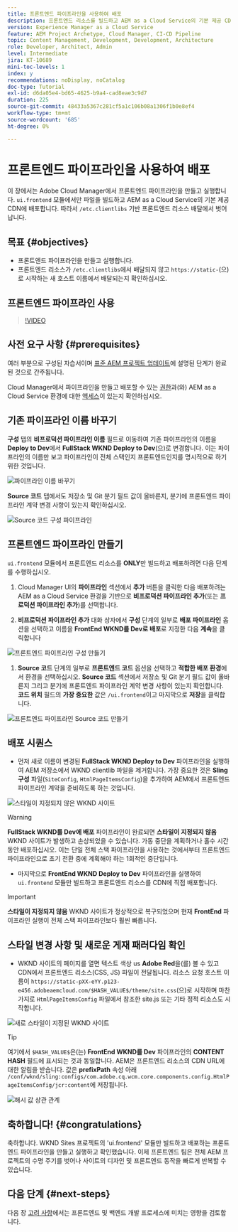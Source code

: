 ```yaml
---
title: 프론트엔드 파이프라인을 사용하여 배포
description: 프론트엔드 리소스를 빌드하고 AEM as a Cloud Service의 기본 제공 CDN에 배포하는 프론트엔드 파이프라인을 만들고 실행하는 방법에 대해 알아봅니다.
version: Experience Manager as a Cloud Service
feature: AEM Project Archetype, Cloud Manager, CI-CD Pipeline
topic: Content Management, Development, Development, Architecture
role: Developer, Architect, Admin
level: Intermediate
jira: KT-10689
mini-toc-levels: 1
index: y
recommendations: noDisplay, noCatalog
doc-type: Tutorial
exl-id: d6da05e4-bd65-4625-b9a4-cad8eae3c9d7
duration: 225
source-git-commit: 48433a5367c281cf5a1c106b08a1306f1b0e8ef4
workflow-type: tm+mt
source-wordcount: '685'
ht-degree: 0%

---
```


# 프론트엔드 파이프라인을 사용하여 배포

이 장에서는 Adobe Cloud Manager에서 프론트엔드 파이프라인을 만들고 실행합니다. `ui.frontend` 모듈에서만 파일을 빌드하고 AEM as a Cloud Service의 기본 제공 CDN에 배포합니다. 따라서 `/etc.clientlibs` 기반 프론트엔드 리소스 배달에서 벗어납니다.


## 목표 {#objectives}

* 프론트엔드 파이프라인을 만들고 실행합니다.
* 프론트엔드 리소스가 `/etc.clientlibs`에서 배달되지 않고 `https://static-`(으)로 시작하는 새 호스트 이름에서 배달되는지 확인하십시오.

## 프론트엔드 파이프라인 사용

>[!VIDEO](https://video.tv.adobe.com/v/3409420?quality=12&learn=on)

## 사전 요구 사항 {#prerequisites}

여러 부분으로 구성된 자습서이며 [표준 AEM 프로젝트 업데이트](./update-project.md)에 설명된 단계가 완료된 것으로 간주됩니다.

Cloud Manager에서 파이프라인을 만들고 배포할 수 있는 [권한](https://experienceleague.adobe.com/docs/experience-manager-cloud-manager/content/requirements/users-and-roles.html?lang=ko#role-definitions)과(와) AEM as a Cloud Service 환경에 대한 [액세스](https://experienceleague.adobe.com/docs/experience-manager-cloud-service/content/implementing/using-cloud-manager/manage-environments.html?lang=ko)이 있는지 확인하십시오.

## 기존 파이프라인 이름 바꾸기

__구성__ 탭의 __비프로덕션 파이프라인 이름__ 필드로 이동하여 기존 파이프라인의 이름을 __Deploy to Dev__&#x200B;에서 __FullStack WKND Deploy to Dev__(으)로 변경합니다. 이는 파이프라인의 이름만 보고 파이프라인이 전체 스택인지 프론트엔드인지를 명시적으로 하기 위한 것입니다.

![파이프라인 이름 바꾸기](assets/fullstack-wknd-deploy-dev-pipeline.png)


__Source 코드__ 탭에서도 저장소 및 Git 분기 필드 값이 올바른지, 분기에 프론트엔드 파이프라인 계약 변경 사항이 있는지 확인하십시오.

![Source 코드 구성 파이프라인](assets/fullstack-wknd-source-code-config.png)


## 프론트엔드 파이프라인 만들기

`ui.frontend` 모듈에서 프론트엔드 리소스를 __ONLY__&#x200B;만 빌드하고 배포하려면 다음 단계를 수행하십시오.

1. Cloud Manager UI의 __파이프라인__ 섹션에서 __추가__ 버튼을 클릭한 다음 배포하려는 AEM as a Cloud Service 환경을 기반으로 __비프로덕션 파이프라인 추가__(또는 __프로덕션 파이프라인 추가__)를 선택합니다.

1. __비프로덕션 파이프라인 추가__ 대화 상자에서 __구성__ 단계의 일부로 __배포 파이프라인__ 옵션을 선택하고 이름을 __FrontEnd WKND를 Dev로 배포__&#x200B;로 지정한 다음 __계속__&#x200B;을 클릭합니다

![프론트엔드 파이프라인 구성 만들기](assets/create-frontend-pipeline-configs.png)

1. __Source 코드__ 단계의 일부로 __프론트엔드 코드__ 옵션을 선택하고 __적합한 배포 환경__&#x200B;에서 환경을 선택하십시오. __Source 코드__ 섹션에서 저장소 및 Git 분기 필드 값이 올바른지 그리고 분기에 프론트엔드 파이프라인 계약 변경 사항이 있는지 확인합니다.
__코드 위치__ 필드의 __가장 중요한__ 값은 `/ui.frontend`이고 마지막으로 __저장__&#x200B;을 클릭합니다.

![프론트엔드 파이프라인 Source 코드 만들기](assets/create-frontend-pipeline-source-code.png)


## 배포 시퀀스

* 먼저 새로 이름이 변경된 __FullStack WKND Deploy to Dev__ 파이프라인을 실행하여 AEM 저장소에서 WKND clientlib 파일을 제거합니다. 가장 중요한 것은 __Sling 구성__ 파일(`SiteConfig`, `HtmlPageItemsConfig`)을 추가하여 AEM에서 프론트엔드 파이프라인 계약을 준비하도록 하는 것입니다.

![스타일이 지정되지 않은 WKND 사이트](assets/unstyled-wknd-site.png)

>[!WARNING]
>
>__FullStack WKND를 Dev에 배포__ 파이프라인이 완료되면 __스타일이 지정되지 않음__ WKND 사이트가 발생하고 손상되었을 수 있습니다. 가동 중단을 계획하거나 홀수 시간 동안 배포하십시오. 이는 단일 전체 스택 파이프라인을 사용하는 것에서부터 프론트엔드 파이프라인으로 초기 전환 중에 계획해야 하는 1회적인 중단입니다.


* 마지막으로 __FrontEnd WKND Deploy to Dev__ 파이프라인을 실행하여 `ui.frontend` 모듈만 빌드하고 프론트엔드 리소스를 CDN에 직접 배포합니다.

>[!IMPORTANT]
>
>__스타일이 지정되지 않음__ WKND 사이트가 정상적으로 복구되었으며 현재 __FrontEnd__ 파이프라인 실행이 전체 스택 파이프라인보다 훨씬 빠릅니다.

## 스타일 변경 사항 및 새로운 게재 패러다임 확인

* WKND 사이트의 페이지를 열면 텍스트 색상 us __Adobe Red__&#x200B;을(를) 볼 수 있고 CDN에서 프론트엔드 리소스(CSS, JS) 파일이 전달됩니다. 리소스 요청 호스트 이름이 `https://static-pXX-eYY.p123-e456.adobeaemcloud.com/$HASH_VALUE$/theme/site.css`(으)로 시작하며 마찬가지로 `HtmlPageItemsConfig` 파일에서 참조한 site.js 또는 기타 정적 리소스도 시작합니다.


![새로 스타일이 지정된 WKND 사이트](assets/newly-styled-wknd-site.png)



>[!TIP]
>
>여기에서 `$HASH_VALUE$`은(는) __FrontEnd WKND를 Dev__ 파이프라인의 __CONTENT HASH__ 필드에 표시되는 것과 동일합니다. AEM은 프론트엔드 리소스의 CDN URL에 대한 알림을 받습니다. 값은 __prefixPath__ 속성 아래 `/conf/wknd/sling:configs/com.adobe.cq.wcm.core.components.config.HtmlPageItemsConfig/jcr:content`에 저장됩니다.


![해시 값 상관 관계](assets/hash-value-correlartion.png)



## 축하합니다! {#congratulations}

축하합니다. WKND Sites 프로젝트의 &#39;ui.frontend&#39; 모듈만 빌드하고 배포하는 프론트엔드 파이프라인을 만들고 실행하고 확인했습니다. 이제 프론트엔드 팀은 전체 AEM 프로젝트의 수명 주기를 벗어나 사이트의 디자인 및 프론트엔드 동작을 빠르게 반복할 수 있습니다.

## 다음 단계 {#next-steps}

다음 장 [고려 사항](considerations.md)에서는 프론트엔드 및 백엔드 개발 프로세스에 미치는 영향을 검토합니다.
